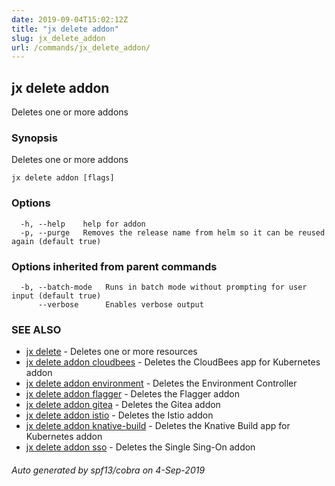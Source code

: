 ```yaml
---
date: 2019-09-04T15:02:12Z
title: "jx delete addon"
slug: jx_delete_addon
url: /commands/jx_delete_addon/
---
```

## jx delete addon

Deletes one or more addons

### Synopsis

Deletes one or more addons

```
jx delete addon [flags]
```

### Options

```
  -h, --help    help for addon
  -p, --purge   Removes the release name from helm so it can be reused again (default true)
```

### Options inherited from parent commands

```
  -b, --batch-mode   Runs in batch mode without prompting for user input (default true)
      --verbose      Enables verbose output
```

### SEE ALSO

* [jx delete](/commands/jx_delete/)	 - Deletes one or more resources
* [jx delete addon cloudbees](/commands/jx_delete_addon_cloudbees/)	 - Deletes the CloudBees app for Kubernetes addon
* [jx delete addon environment](/commands/jx_delete_addon_environment/)	 - Deletes the Environment Controller 
* [jx delete addon flagger](/commands/jx_delete_addon_flagger/)	 - Deletes the Flagger addon
* [jx delete addon gitea](/commands/jx_delete_addon_gitea/)	 - Deletes the Gitea addon
* [jx delete addon istio](/commands/jx_delete_addon_istio/)	 - Deletes the Istio addon
* [jx delete addon knative-build](/commands/jx_delete_addon_knative-build/)	 - Deletes the Knative Build app for Kubernetes addon
* [jx delete addon sso](/commands/jx_delete_addon_sso/)	 - Deletes the Single Sing-On addon

###### Auto generated by spf13/cobra on 4-Sep-2019
